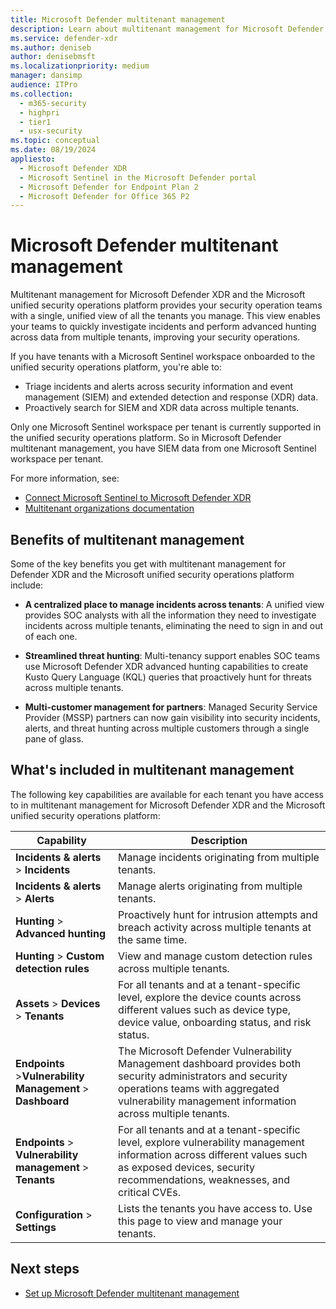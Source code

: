 ```yaml
---
title: Microsoft Defender multitenant management
description: Learn about multitenant management for Microsoft Defender XDR and Microsoft Sentinel in the Microsoft unified security operations platform.
ms.service: defender-xdr
ms.author: deniseb
author: denisebmsft
ms.localizationpriority: medium
manager: dansimp
audience: ITPro
ms.collection: 
  - m365-security
  - highpri
  - tier1
  - usx-security
ms.topic: conceptual
ms.date: 08/19/2024
appliesto:
  - Microsoft Defender XDR
  - Microsoft Sentinel in the Microsoft Defender portal
  - Microsoft Defender for Endpoint Plan 2
  - Microsoft Defender for Office 365 P2
---
```


# Microsoft Defender multitenant management

Multitenant management for Microsoft Defender XDR and the Microsoft unified security operations platform provides your security operation teams with a single, unified view of all the tenants you manage. This view enables your teams to quickly investigate incidents and perform advanced hunting across data from multiple tenants, improving your security operations.

If you have tenants with a Microsoft Sentinel workspace onboarded to the unified security operations platform, you're able to:

- Triage incidents and alerts across security information and event management (SIEM) and extended detection and response (XDR) data.
- Proactively search for SIEM and XDR data across multiple tenants.

Only one Microsoft Sentinel workspace per tenant is currently supported in the unified security operations platform. So in Microsoft Defender multitenant management, you have SIEM data from one Microsoft Sentinel workspace per tenant.

For more information, see:

- [Connect Microsoft Sentinel to Microsoft Defender XDR](microsoft-sentinel-onboard.md)
- [Multitenant organizations documentation](/azure/active-directory/multi-tenant-organizations/)


## Benefits of multitenant management

Some of the key benefits you get with multitenant management for Defender XDR and the Microsoft unified security operations platform include:

- **A centralized place to manage incidents across tenants**: A unified view provides SOC analysts with all the information they need to investigate incidents across multiple tenants, eliminating the need to sign in and out of each one.

- **Streamlined threat hunting**: Multi-tenancy support enables SOC teams use Microsoft Defender XDR advanced hunting capabilities to create Kusto Query Language (KQL) queries that proactively hunt for threats across multiple tenants.

- **Multi-customer management for partners**: Managed Security Service Provider (MSSP) partners can now gain visibility into security incidents, alerts, and threat hunting across multiple customers through a single pane of glass.

<a name='whats-included-in-multi-tenant-management-in-microsoft-365-defender'></a>

## What's included in multitenant management

The following key capabilities are available for each tenant you have access to in multitenant management for Microsoft Defender XDR and the Microsoft unified security operations platform:

| Capability | Description |
| ------ | ------ |
|**Incidents & alerts** > **Incidents** | Manage incidents originating from multiple tenants.|
|**Incidents & alerts** > **Alerts** | Manage alerts originating from multiple tenants. |
|**Hunting** > **Advanced hunting**| Proactively hunt for intrusion attempts and breach activity across multiple tenants at the same time.|
|**Hunting** > **Custom detection rules**|View and manage custom detection rules across multiple tenants.|
|**Assets** > **Devices** > **Tenants**| For all tenants and at a tenant-specific level, explore the device counts across different values such as device type, device value, onboarding status, and risk status.|
|**Endpoints** >**Vulnerability Management** > **Dashboard** |The Microsoft Defender Vulnerability Management dashboard provides both security administrators and security operations teams with aggregated vulnerability management information across multiple tenants. |
|**Endpoints** > **Vulnerability management** > **Tenants** |For all tenants and at a tenant-specific level, explore vulnerability management information across different values such as exposed devices, security recommendations, weaknesses, and critical CVEs. |
|**Configuration** > **Settings**|Lists the tenants you have access to. Use this page to view and manage your tenants.|

## Next steps

- [Set up Microsoft Defender multitenant management](mto-requirements.md)
